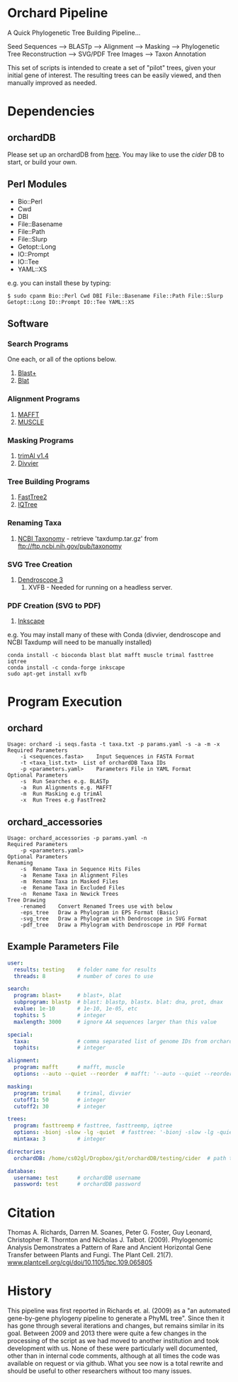 # Orchard Pipeline
A Quick Phylogenetic Tree Building Pipeline...

Seed Sequences --> BLASTp --> Alignment --> Masking --> Phylogenetic Tree Reconstruction --> SVG/PDF Tree Images --> Taxon Annotation

This set of scripts is intended to create a set of "pilot" trees, given your initial gene of interest. The resulting trees can be easily viewed, and then manually improved as needed.

# Dependencies
## orchardDB
Please set up an orchardDB from [here](https://github.com/guyleonard/orchardDB). You may like to use the *cider* DB to start, or build your own.

## Perl Modules
* Bio::Perl
* Cwd
* DBI
* File::Basename
* File::Path
* File::Slurp
* Getopt::Long
* IO::Prompt
* IO::Tee
* YAML::XS

e.g. you can install these by typing:
```
$ sudo cpanm Bio::Perl Cwd DBI File::Basename File::Path File::Slurp Getopt::Long IO::Prompt IO::Tee YAML::XS
```
## Software
### Search Programs
One each, or all of the options below.

1. [Blast+](http://blast.ncbi.nlm.nih.gov/Blast.cgi/Blast.cgi?CMD=Web&PAGE_TYPE=BlastDocs&DOC_TYPE=Download)
2. [Blat](https://genome.ucsc.edu/FAQ/FAQblat.html)

### Alignment Programs
1. [MAFFT](http://mafft.cbrc.jp/alignment/software/)
2. [MUSCLE](http://www.drive5.com/muscle/)

### Masking Programs
1. [trimAl v1.4](http://trimal.cgenomics.org/)
2. [Divvier](https://github.com/simonwhelan/Divvier)

### Tree Building Programs
1. [FastTree2](http://meta.microbesonline.org/fasttree/)
2. [IQTree](https://github.com/Cibiv/IQ-TREE)

### Renaming Taxa
1. [NCBI Taxonomy](ftp://ftp.ncbi.nih.gov/pub/taxonomy) - retrieve 'taxdump.tar.gz' from ftp://ftp.ncbi.nih.gov/pub/taxonomy

### SVG Tree Creation
1. [Dendroscope 3](http://ab.inf.uni-tuebingen.de/software/dendroscope/)
   1. XVFB - Needed for running on a headless server.

### PDF Creation (SVG to PDF)
1. [Inkscape](https://www.inkscape.org/en/)

e.g. You may install many of these with Conda (divvier, dendroscope and NCBI Taxdump will need to be manually installed)
```
conda install -c bioconda blast blat mafft muscle trimal fasttree iqtree 
conda install -c conda-forge inkscape
sudo apt-get install xvfb
```

# Program Execution
## orchard
```
Usage: orchard -i seqs.fasta -t taxa.txt -p params.yaml -s -a -m -x
Required Parameters
	-i <sequences.fasta>	Input Sequences in FASTA Format
	-t <taxa_list.txt>	List of orchardDB Taxa IDs
	-p <parameters.yaml>	Parameters File in YAML Format
Optional Parameters
	-s	Run Searches e.g. BLASTp
	-a	Run Alignments e.g. MAFFT
	-m	Run Masking e.g trimAl
	-x	Run Trees e.g FastTree2
```
## orchard_accessories
```
Usage: orchard_accessories -p params.yaml -n
Required Parameters
	-p <parameters.yaml>
Optional Parameters
Renaming
	-s	Rename Taxa in Sequence Hits Files
	-a	Rename Taxa in Alignment Files
	-m	Rename Taxa in Masked Files
	-e	Rename Taxa in Excluded Files
	-n	Rename Taxa in Newick Trees
Tree Drawing
	-renamed	Convert Renamed Trees use with below
	-eps_tree	Draw a Phylogram in EPS Format (Basic)
	-svg_tree	Draw a Phylogram with Dendroscope in SVG Format
	-pdf_tree	Draw a Phylogram with Dendroscope in PDF Format
```
## Example Parameters File
```yaml
user:
  results: testing    # folder name for results
  threads: 8          # number of cores to use

search:
  program: blast+     # blast+, blat
  subprogram: blastp  # blast: blastp, blastx. blat: dna, prot, dnax
  evalue: 1e-10       # 1e-10, 1e-05, etc
  tophits: 5          # integer
  maxlength: 3000     # ignore AA sequences larger than this value

special:
  taxa:               # comma separated list of genome IDs from orchardDB
  tophits:            # integer

alignment:
  program: mafft      # mafft, muscle
  options: --auto --quiet --reorder  # mafft: '--auto --quiet --reorder' or muscle: '-maxiters 2 -quiet -group'

masking:
  program: trimal     # trimal, divvier
  cutoff1: 50         # integer
  cutoff2: 30         # integer

trees:
  program: fasttreemp # fasttree, fasttreemp, iqtree
  options: -bionj -slow -lg -quiet  # fasttree: '-bionj -slow -lg -quiet' or iqtree: '-fast -alrt 1000 -quiet -mset WAG,LG,JTT -merit BIC'
  mintaxa: 3          # integer

directories:
  orchardDB: /home/cs02gl/Dropbox/git/orchardDB/testing/cider  # path to orchardDB SQL folder - .sql file must be the same name as the folder

database:
  username: test      # orchardDB username
  password: test      # orchardDB password
 ```

# Citation
Thomas A. Richards, Darren M. Soanes, Peter G. Foster, Guy Leonard, Christopher R. Thornton and Nicholas J. Talbot. (2009). Phylogenomic Analysis Demonstrates a Pattern of Rare and Ancient Horizontal Gene Transfer between Plants and Fungi. The Plant Cell. 21(7). www.plantcell.org/cgi/doi/10.1105/tpc.109.065805

# History
This pipeline was first reported in Richards et. al. (2009) as a "an automated gene-by-gene phylogeny pipeline to generate a PhyML tree". Since then it has gone through several iterations and changes, but remains similar in its goal. Between 2009 and 2013 there were quite a few changes in the processing of the script as we had moved to another institution and took development with us. None of these were particularly well documented, other than in internal code comments, although at all times the code was available on request or via github. What you see now is a total rewrite and should be useful to other researchers without too many issues.